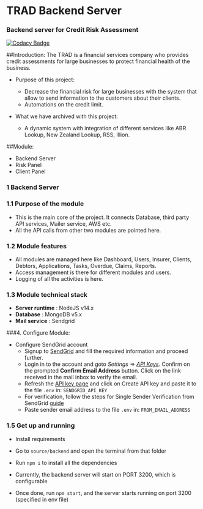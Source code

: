 # TRAD Backend Server

### Backend server for Credit Risk Assessment

[![Codacy Badge](https://app.codacy.com/project/badge/Grade/7822932ae4974ee89dbfaa41facf166e)](https://app.codacy.com?utm_source=gh&utm_medium=referral&utm_content=&utm_campaign=Badge_grade)

##Introduction:
The TRAD is a financial services company who provides credit assessments for large businesses to protect financial health of the business.

- Purpose of this project:

  - Decrease the financial risk for large businesses with the system that allow to send information to the customers about their clients.
  - Automations on the credit limit.

- What we have archived with this project:
  - A dynamic system with integration of different services like ABR Lookup, New Zealand Lookup, RSS, Illion.

##Module:

- Backend Server
- Risk Panel
- Client Panel

### 1 Backend Server

### 1.1 Purpose of the module

- This is the main core of the project. It connects Database, third party API services, Mailer service, AWS etc.
- All the API calls from other two modules are pointed here.

### 1.2 Module features

- All modules are managed here like Dashboard, Users, Insurer, Clients, Debtors, Applications, Tasks, Overdue, Claims, Reports.
- Access management is there for different modules and users.
- Logging of all the activities is here.

### 1.3 Module technical stack

- **Server runtime** : NodeJS v14.x
- **Database** : MongoDB v5.x
- **Mail service** : Sendgrid

###4. Configure Module:

- Configure SendGrid account
  - Signup to [SendGrid](https://signup.sendgrid.com/) and fill the required information and proceed further.
  - Login in to the account and goto _Settings_ => _[API Keys](https://app.sendgrid.com/settings/api_keys)_. Confirm on the prompted **Confirm Email Address** button. Click on the link received in the mail inbox to verify the email.
  - Refresh the [API key page](https://app.sendgrid.com/settings/api_keys) and click on Create API key and paste it to the file `.env` in: `SENDGRID_API_KEY`
  - For verification, follow the steps for Single Sender Verification from SendGrid [guide](https://sendgrid.com/docs/ui/sending-email/sender-verification)
  - Paste sender email address to the file `.env` in: `FROM_EMAIL_ADDRESS`

### 1.5 Get up and running

- Install requirements

- Go to `source/backend` and open the terminal from that folder
- Run `npm i` to install all the dependencies
- Currently, the backend server will start on PORT 3200, which is configurable
- Once done, run `npm start`, and the server starts running on port 3200 (specified in env file)
